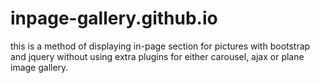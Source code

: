 # inpage-gallery.github.io
this is a method of displaying in-page section for pictures with bootstrap and jquery without using extra plugins for either carousel, ajax or plane image gallery.
